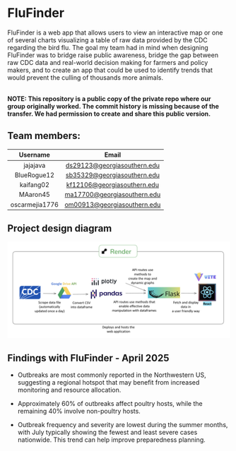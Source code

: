 # FluFinder
FluFinder is a web app that allows users to view an interactive map or one of several charts visualizing a table of raw data provided by the CDC regarding the bird flu. The goal my team had in mind when designing FluFinder was to bridge raise public awareness, bridge the gap between raw CDC data and real-world decision making for farmers and policy makers, and to create an app that could be used to identify trends that would prevent the culling of thousands more animals.
<br>
<br>

**NOTE: This repository is a public copy of the private repo where our group originally worked. The commit history is missing because of the transfer. We had permission to create and share this public version.**


## Team members:

|    Username    |            Email            |
| :------------: | :-------------------------: |
|    jajajava    | ds29123@georgiasouthern.edu |
|  BlueRogue12   | sb35329@georgiasouthern.edu |
|   kaifang02    | kf12106@georgiasouthern.edu |
|    MAaron45    | ma17700@georgiasouthern.edu |
| oscarmejia1776 | om00913@georgiasouthern.edu |

## Project design diagram

![alt text](/images/image.png)

## Findings with FluFinder - April 2025
- Outbreaks are most commonly reported in the Northwestern US, suggesting a regional hotspot that
may benefit from increased monitoring and resource allocation.

- Approximately 60% of outbreaks affect poultry hosts, while the remaining 40% involve non-poultry hosts.

- Outbreak frequency and severity are lowest during the summer months, with July typically showing the fewest and least severe cases nationwide. This trend can help improve preparedness planning.
